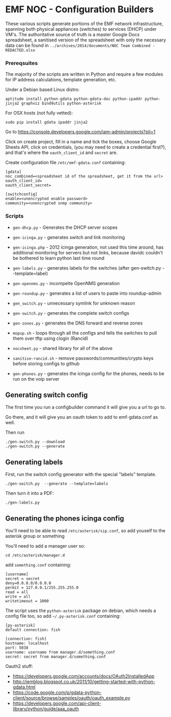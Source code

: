 # EMF NOC - Configuration Builders
These various scripts generate portions of the EMF network infrastructure, spanning both physical appliances (switches) to services (DHCP) under VM's. The authoritative source of truth is a master Google Docs spreadsheet, a sanitised version of the spreadsheet with only the necessary data can be found in `../archives/2014/documents/NOC Team Combined - REDACTED.xlsx`

### Prereqsuites
The majority of the scripts are written in Python and require a few modules for IP address calculations, template generation, etc.

Under a Debian based Linux distro:

    aptitude install python-gdata python-gdata-doc python-ipaddr python-jinja2 graphviz bind9utils python-asterisk

For OSX hosts (not fully vetted):

    sudo pip install gdata ipaddr jinja2

Go to https://console.developers.google.com/iam-admin/projects?pli=1

Click on create project, fill in a name and tick the boxes, choose Google Sheets API, click on credentials, (you may need to create a credential first?), and that's where the `oauth_client_id` and `secret` are.

Create configuration file `/etc/emf-gdata.conf` containing:

```
[gdata]
noc_combined=<spreadsheet id of the spreadsheet, get it from the url>
oauth_client_id=
oauth_client_secret=

[switchconfig]
enable=<unencrypted enable password>
community=<unencrypted snmp community>
```

### Scripts

* `gen-dhcp.py` - Generates the DHCP server scopes

* `gen-icinga.py` - generates switch and link monitoring

* `gen-icinga.php` - 2012 icinga generation, not used this time around, has additional monitoring
for servers but not links, because davidc couldn't be bothered to learn python last time round

* `gen-labels.py` - generates labels for the switches (after gen-switch.py --template=label)

* `gen-opennms.py` - incompelte OpenNMS generation

* `gen-roundup.py` - generates a list of users to paste into roundup-admin

* `gen_switch.py` - unnecessary symlink for unknown reason

* `gen-switch.py` - generates the complete switch configs

* `gen-zones.py` - generates the DNS forward and reverse zones

* `mopup.sh` - loops through all the configs and tells the switches to pull them over tftp using clogin (Rancid)

* `nocsheet.py` - shared library for all of the above

* `sanitise-rancid.sh` - remove passwords/communities/crypto keys before storing configs to github

* `gen-phones.py` - generates the icinga config for the phones, needs to be
  run on the voip server

Generating switch config
------------------------

The first time you run a configbuilder command it will give you a url to go to.

Go there, and it will give you an oauth token to add to emf-gdata.conf as well.

Then run
```
./gen-switch.py --download
./gen-switch.py --generate
```

Generating labels
-----------------

First, run the switch config generator with the special "labels" template.

```
./gen-switch.py  --generate --template=labels
```

Then turn it into a PDF:

```
./gen-labels.py
```

## Generating the phones icinga config

You'll need to be able to read `/etc/asterisk/sip.conf`, so add youself to the asterisk group or something

You'll need to add a manager user so:

```
cd /etc/asterisk/manager.d
```

add `something.conf` containing:

```
[username]
secret = secret
deny=0.0.0.0/0.0.0.0
permit = 127.0.0.1/255.255.255.0
read = all
write = all
writetimeout = 1000
```

The script uses the `python-asterisk` package on debian, which needs a config file too, so add `~/.py-asterisk.conf` containing:

```
[py-asterisk]
default connection: fish

[connection: fish]
hostname: localhost
port: 5038
username: username from manager.d/something.conf
secret: secret from manager.d/something.conf
```


Oauth2 stuff:

* https://developers.google.com/accounts/docs/OAuth2InstalledApp
* http://iemblog.blogspot.co.uk/2011/10/getting-started-with-python-gdata.html
* https://code.google.com/p/gdata-python-client/source/browse/samples/oauth/oauth_example.py
* https://developers.google.com/api-client-library/python/guide/aaa_oauth
